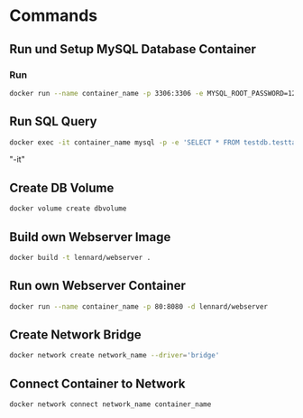 # Commands
## Run und Setup MySQL Database Container
### Run
```bash
docker run --name container_name -p 3306:3306 -e MYSQL_ROOT_PASSWORD=123 -e MYSQL_DATABASE=testdb -v dbvolume:/var/lib/mysql -d mysql
```
## Run SQL Query
```bash
docker exec -it container_name mysql -p -e 'SELECT * FROM testdb.testtable'
```
"-it"  
## Create DB Volume
```bash
docker volume create dbvolume
```
## Build own Webserver Image
```bash
docker build -t lennard/webserver .
```

## Run own Webserver Container
```bash
docker run --name container_name -p 80:8080 -d lennard/webserver
```
## Create Network Bridge
```bash
docker network create network_name --driver='bridge'
```
## Connect Container to Network
```bash
docker network connect network_name container_name
```